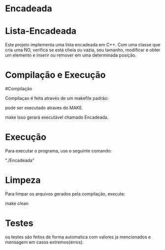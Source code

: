 # Encadeada
# Lista-Encadeada

Este projeto implementa uma lista encadeada em C++. Com uma classe que cria uma NO, verifica se está cheia ou vazia, seu tamanho, modificar e obter um elemento e inserir ou remover em uma determinada posição.

# Compilação e Execução

#Compilação

Compilaçao é feita através de um makefile padrão:

pode ser executado atraves do MAKE.

make
Isso gerará executável chamado Encadeada.

# Execução
Para executar o programa, use o seguinte comando:

"./Encadeada"

# Limpeza
Para limpar os arquivos gerados pela compilação, execute:

make clean
# Testes

os testes são feitos de forma automatica com valores ja mencionados e mensagem em casos extremos(erros).

